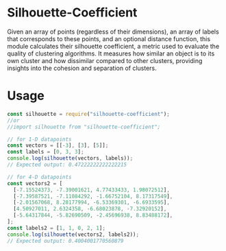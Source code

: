 # Silhouette-Coefficient

Given an array of points (regardless of their dimensions), an array of labels that corresponds to these points, and an optional distance function, this module calculates their silhouette coefficient, a metric used to evaluate the quality of clustering algorithms. It measures how similar an object is to its own cluster and how dissimilar compared to other clusters, providing insights into the cohesion and separation of clusters.

# Usage

```javascript
const silhouette = require("silhouette-coefficient");
//or
//import silhouette from "silhouette-coefficient";

// for 1-D datapoints
const vectors = [[-3], [3], [5]];
const labels = [0, 3, 3];
console.log(silhouette(vectors, labels));
// Expected output: 0.47222222222222215

// for 4-D datapoints
const vectors2 = [
  [-7.15524373, -7.39001621, 4.77433433, 1.98072512],
  [-7.39587521, -7.11084292, -1.66752104, 8.17317549],
  [-2.01567068, 8.28177994, -6.53369301, -6.6933595],
  [4.50927011, 2.6324358, -6.68023878, -7.32920152],
  [-5.64317844, -5.82690509, -2.45696938, 8.83488172],
];
const labels2 = [1, 1, 0, 2, 1];
console.log(silhouette(vectors2, labels2));
// Expected output: 0.4004001770560879
```
